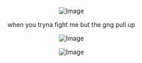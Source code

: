 <div align="center">

![Image](https://github.com/user-attachments/assets/4ea69f8e-079b-4de0-814a-9e54c8ca5e6d)

when you tryna fight me but the gng pull up


![Image](https://github.com/user-attachments/assets/6961f942-2443-4a43-b907-e2348965d982)

![Image](https://github.com/user-attachments/assets/415be315-7dbd-4836-aeba-0baa7c0e13a5)


<!---
yurivampire/yurivampire is a ✨ special ✨ repository because its `README.md` (this file) appears on your GitHub profile.
You can click the Preview link to take a look at your changes.
--->

